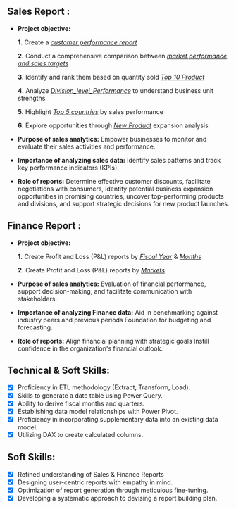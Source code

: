 ## Sales Report :


- **Project objective:** 

    **1.** Create a _[customer performance report](https://github.com/Apratim0179/Excel-Sales-Analytics/blob/main/Customer%20net%20sales%20performance%20pdf.pdf)_ 

    **2.** Conduct a comprehensive comparison between _[market performance and sales targets](https://github.com/Apratim0179/Excel-Sales-Analytics/blob/main/Market%20Performance%20vs%20Target%20pdf.pdf)_
  
    **3.** Identify and rank them based on quantity sold _[Top 10 Product](https://github.com/Apratim0179/Excel-Sales-Analytics/blob/main/Top%2010%20Product%20pdf.pdf)_ 

    **4.** Analyze _[Division_level_Performance](https://github.com/Apratim0179/Excel-Sales-Analytics/blob/main/Division%20Level%20Report%20pdf.pdf)_ to understand business unit strengths 

    **5.** Highlight  _[Top 5 countries](https://github.com/Apratim0179/Excel-Sales-Analytics/blob/main/Top%205%20countries%20in%202021%20pdf.pdf)_  by sales performance 

   **6.** Explore opportunities through _[New Product](https://github.com/Apratim0179/Excel-Sales-Analytics/blob/main/New%20Product%20in%202021%20pdf.pdf)_ expansion analysis

- **Purpose of sales analytics:** Empower businesses to monitor and evaluate their sales activities and performance.

- **Importance of analyzing sales data:** Identify sales patterns and track key performance indicators (KPIs).

- **Role of reports:** Determine effective customer discounts, facilitate negotiations with consumers, identify potential business expansion opportunities in promising countries, uncover top-performing products and divisions, and support strategic decisions for new product launches.



## Finance Report :

- **Project objective:** 

    **1.** Create Profit and Loss (P&L) reports by _[Fiscal Year](https://github.com/Apratim0179/Excel-Sales-Analytics/blob/main/P%26L%20Statement%20by%20fiscal%20Year%20pdf.pdf)_ & _[Months](https://github.com/Apratim0179/Excel-Sales-Analytics/blob/main/P%20%26%20L%20Months%20pdf.pdf)_ 

   **2.** Create Profit and Loss (P&L) reports by _[Markets](https://github.com/Apratim0179/Excel-Sales-Analytics/blob/main/P%20%26%20L%20Statement%20by%20Market.pdf)_

- **Purpose of sales analytics:** Evaluation of financial performance, support decision-making, and facilitate communication with stakeholders.

- **Importance of analyzing Finance data:** Aid in benchmarking against industry peers and previous periods Foundation for budgeting and forecasting.

- **Role of reports:** Align financial planning with strategic goals Instill confidence in the organization's financial outlook.


## Technical & Soft Skills:
- [x]	Proficiency in ETL methodology (Extract, Transform, Load).
- [x]	Skills to generate a date table using Power Query.
- [x]	Ability to derive fiscal months and quarters.
- [x]	Establishing data model relationships with Power Pivot.
- [x]	Proficiency in incorporating supplementary data into an existing data model.
- [x]	Utilizing DAX to create calculated columns.

## Soft Skills:
- [x]	Refined understanding of Sales & Finance Reports
- [x]	Designing user-centric reports with empathy in mind.
- [x]	Optimization of report generation through meticulous fine-tuning.
- [x]	Developing a systematic approach to devising a report building plan.
